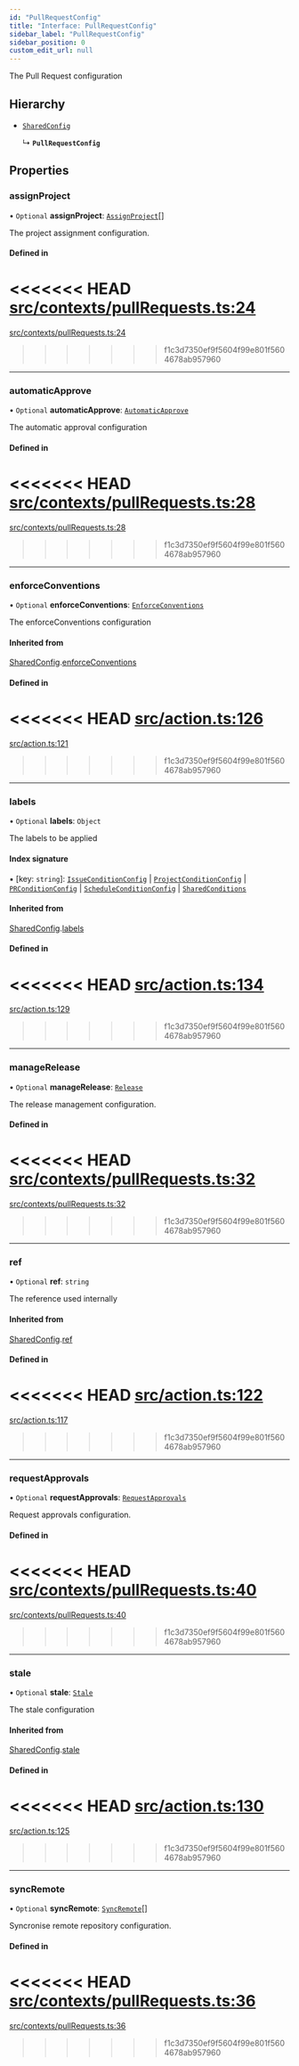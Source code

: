 ```yaml
---
id: "PullRequestConfig"
title: "Interface: PullRequestConfig"
sidebar_label: "PullRequestConfig"
sidebar_position: 0
custom_edit_url: null
---
```


The Pull Request configuration

## Hierarchy

- [`SharedConfig`](SharedConfig.md)

  ↳ **`PullRequestConfig`**

## Properties

### assignProject

• `Optional` **assignProject**: [`AssignProject`](internal.AssignProject.md)[]

The project assignment configuration.

#### Defined in

<<<<<<< HEAD
[src/contexts/pullRequests.ts:24](https://github.com/Resnovas/smartcloud/blob/b9e22a9/src/contexts/pullRequests.ts#L24)
=======
[src/contexts/pullRequests.ts:24](https://github.com/Resnovas/smartcloud/blob/b91f5b4/src/contexts/pullRequests.ts#L24)
>>>>>>> f1c3d7350ef9f5604f99e801f5604678ab957960

___

### automaticApprove

• `Optional` **automaticApprove**: [`AutomaticApprove`](internal.AutomaticApprove.md)

The automatic approval configuration

#### Defined in

<<<<<<< HEAD
[src/contexts/pullRequests.ts:28](https://github.com/Resnovas/smartcloud/blob/b9e22a9/src/contexts/pullRequests.ts#L28)
=======
[src/contexts/pullRequests.ts:28](https://github.com/Resnovas/smartcloud/blob/b91f5b4/src/contexts/pullRequests.ts#L28)
>>>>>>> f1c3d7350ef9f5604f99e801f5604678ab957960

___

### enforceConventions

• `Optional` **enforceConventions**: [`EnforceConventions`](internal.EnforceConventions.md)

The enforceConventions configuration

#### Inherited from

[SharedConfig](SharedConfig.md).[enforceConventions](SharedConfig.md#enforceconventions)

#### Defined in

<<<<<<< HEAD
[src/action.ts:126](https://github.com/Resnovas/smartcloud/blob/b9e22a9/src/action.ts#L126)
=======
[src/action.ts:121](https://github.com/Resnovas/smartcloud/blob/b91f5b4/src/action.ts#L121)
>>>>>>> f1c3d7350ef9f5604f99e801f5604678ab957960

___

### labels

• `Optional` **labels**: `Object`

The labels to be applied

#### Index signature

▪ [key: `string`]: [`IssueConditionConfig`](IssueConditionConfig.md) \| [`ProjectConditionConfig`](ProjectConditionConfig.md) \| [`PRConditionConfig`](PRConditionConfig.md) \| [`ScheduleConditionConfig`](ScheduleConditionConfig.md) \| [`SharedConditions`](SharedConditions.md)

#### Inherited from

[SharedConfig](SharedConfig.md).[labels](SharedConfig.md#labels)

#### Defined in

<<<<<<< HEAD
[src/action.ts:134](https://github.com/Resnovas/smartcloud/blob/b9e22a9/src/action.ts#L134)
=======
[src/action.ts:129](https://github.com/Resnovas/smartcloud/blob/b91f5b4/src/action.ts#L129)
>>>>>>> f1c3d7350ef9f5604f99e801f5604678ab957960

___

### manageRelease

• `Optional` **manageRelease**: [`Release`](internal.Release.md)

The release management configuration.

#### Defined in

<<<<<<< HEAD
[src/contexts/pullRequests.ts:32](https://github.com/Resnovas/smartcloud/blob/b9e22a9/src/contexts/pullRequests.ts#L32)
=======
[src/contexts/pullRequests.ts:32](https://github.com/Resnovas/smartcloud/blob/b91f5b4/src/contexts/pullRequests.ts#L32)
>>>>>>> f1c3d7350ef9f5604f99e801f5604678ab957960

___

### ref

• `Optional` **ref**: `string`

The reference used internally

#### Inherited from

[SharedConfig](SharedConfig.md).[ref](SharedConfig.md#ref)

#### Defined in

<<<<<<< HEAD
[src/action.ts:122](https://github.com/Resnovas/smartcloud/blob/b9e22a9/src/action.ts#L122)
=======
[src/action.ts:117](https://github.com/Resnovas/smartcloud/blob/b91f5b4/src/action.ts#L117)
>>>>>>> f1c3d7350ef9f5604f99e801f5604678ab957960

___

### requestApprovals

• `Optional` **requestApprovals**: [`RequestApprovals`](internal.RequestApprovals.md)

Request approvals configuration.

#### Defined in

<<<<<<< HEAD
[src/contexts/pullRequests.ts:40](https://github.com/Resnovas/smartcloud/blob/b9e22a9/src/contexts/pullRequests.ts#L40)
=======
[src/contexts/pullRequests.ts:40](https://github.com/Resnovas/smartcloud/blob/b91f5b4/src/contexts/pullRequests.ts#L40)
>>>>>>> f1c3d7350ef9f5604f99e801f5604678ab957960

___

### stale

• `Optional` **stale**: [`Stale`](internal.Stale.md)

The stale configuration

#### Inherited from

[SharedConfig](SharedConfig.md).[stale](SharedConfig.md#stale)

#### Defined in

<<<<<<< HEAD
[src/action.ts:130](https://github.com/Resnovas/smartcloud/blob/b9e22a9/src/action.ts#L130)
=======
[src/action.ts:125](https://github.com/Resnovas/smartcloud/blob/b91f5b4/src/action.ts#L125)
>>>>>>> f1c3d7350ef9f5604f99e801f5604678ab957960

___

### syncRemote

• `Optional` **syncRemote**: [`SyncRemote`](internal.SyncRemote.md)[]

Syncronise remote repository configuration.

#### Defined in

<<<<<<< HEAD
[src/contexts/pullRequests.ts:36](https://github.com/Resnovas/smartcloud/blob/b9e22a9/src/contexts/pullRequests.ts#L36)
=======
[src/contexts/pullRequests.ts:36](https://github.com/Resnovas/smartcloud/blob/b91f5b4/src/contexts/pullRequests.ts#L36)
>>>>>>> f1c3d7350ef9f5604f99e801f5604678ab957960
